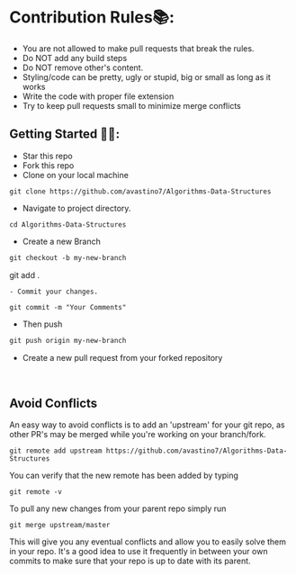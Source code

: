 
# Contribution Rules📚:

- You are not allowed to make pull requests that break the rules.
- Do NOT add any build steps 
- Do NOT remove other's content.
- Styling/code can be pretty, ugly or stupid, big or small as long as it works
- Write the code with proper file extension
- Try to keep pull requests small to minimize merge conflicts


## Getting Started 🤩🤗:

- Star this repo
- Fork this repo
- Clone on your local machine

```terminal
git clone https://github.com/avastino7/Algorithms-Data-Structures
```
- Navigate to project directory.
```terminal
cd Algorithms-Data-Structures
```

- Create a new Branch

```markdown
git checkout -b my-new-branch
```

git add .
```
- Commit your changes.

git commit -m "Your Comments"
```
- Then push 
```markdown
git push origin my-new-branch
```


- Create a new pull request from your forked repository

<br>

## Avoid Conflicts

An easy way to avoid conflicts is to add an 'upstream' for your git repo, as other PR's may be merged while you're working on your branch/fork.   

```terminal
git remote add upstream https://github.com/avastino7/Algorithms-Data-Structures
```

You can verify that the new remote has been added by typing
```terminal
git remote -v
```

To pull any new changes from your parent repo simply run
```terminal
git merge upstream/master
```

This will give you any eventual conflicts and allow you to easily solve them in your repo. It's a good idea to use it frequently in between your own commits to make sure that your repo is up to date with its parent.
